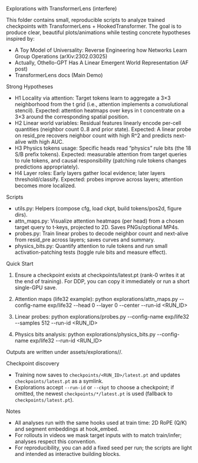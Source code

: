 Explorations with TransformerLens (interfere)

This folder contains small, reproducible scripts to analyze trained checkpoints with TransformerLens + HookedTransformer. The goal is to produce clear, beautiful plots/animations while testing concrete hypotheses inspired by:

- A Toy Model of Universality: Reverse Engineering how Networks Learn Group Operations (arXiv:2302.03025)
- Actually, Othello-GPT Has A Linear Emergent World Representation (AF post)
- TransformerLens docs (Main Demo)

Strong Hypotheses

- H1 Locality via attention: Target tokens learn to aggregate a 3×3 neighborhood from the t grid (i.e., attention implements a convolutional stencil). Expected: attention heatmaps over keys in t concentrate on a 3×3 around the corresponding spatial position.
- H2 Linear world variables: Residual features linearly encode per-cell quantities (neighbor count 0..8 and prior state). Expected: A linear probe on resid_pre recovers neighbor count with high R^2 and predicts next-alive with high AUC.
- H3 Physics tokens usage: Specific heads read “physics” rule bits (the 18 S/B prefix tokens). Expected: measurable attention from target queries to rule tokens, and causal responsibility (patching rule tokens changes predictions appropriately).
- H4 Layer roles: Early layers gather local evidence; later layers threshold/classify. Expected: probes improve across layers; attention becomes more localized.

Scripts

- utils.py: Helpers (compose cfg, load ckpt, build tokens/pos2d, figure dirs).
- attn_maps.py: Visualize attention heatmaps (per head) from a chosen target query to t-keys, projected to 2D. Saves PNGs/optional MP4s.
- probes.py: Train linear probes to decode neighbor count and next-alive from resid_pre across layers; saves curves and summary.
- physics_bits.py: Quantify attention to rule tokens and run small activation-patching tests (toggle rule bits and measure effect).

Quick Start

1) Ensure a checkpoint exists at checkpoints/latest.pt (rank-0 writes it at the end of training). For DDP, you can copy it immediately or run a short single-GPU save.

2) Attention maps (life32 example):
   python explorations/attn_maps.py --config-name exp/life32 --head 0 --layer 0 --center --run-id <RUN_ID>

3) Linear probes:
   python explorations/probes.py --config-name exp/life32 --samples 512 --run-id <RUN_ID>

4) Physics bits analysis:
   python explorations/physics_bits.py --config-name exp/life32 --run-id <RUN_ID>

Outputs are written under assets/explorations/<timestamp>/.

Checkpoint discovery
- Training now saves to `checkpoints/<RUN_ID>/latest.pt` and updates `checkpoints/latest.pt` as a symlink.
- Explorations accept `--run-id` or `--ckpt` to choose a checkpoint; if omitted, the newest `checkpoints/*/latest.pt` is used (fallback to `checkpoints/latest.pt`).

Notes

- All analyses run with the same hooks used at train time: 2D RoPE (Q/K) and segment embeddings at hook_embed.
- For rollouts in videos we mask target inputs with <MASK> to match train/infer; analyses respect this convention.
- For reproducibility, you can add a fixed seed per run; the scripts are light and intended as interactive building blocks.
